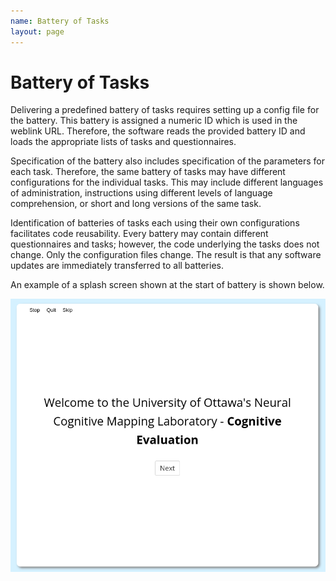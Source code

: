 ```yaml
---
name: Battery of Tasks
layout: page
---
```

# Battery of Tasks
Delivering a predefined battery of tasks requires setting up a config file for the battery. This battery is assigned a numeric ID which is used in the weblink URL. Therefore, the software reads the provided battery ID and loads the appropriate lists of tasks and questionnaires. 

Specification of the battery also includes specification of the parameters for each task. Therefore, the same battery of tasks may have different configurations for the individual tasks. This may include different languages of administration, instructions using different levels of language comprehension, or short and long versions of the same task.

Identification of batteries of tasks each using their own configurations facilitates code reusability. Every battery may contain different questionnaires and tasks; however, the code underlying the tasks does not change. Only the configuration files change. The result is that any software updates are immediately transferred to all batteries.

An example of a splash screen shown at the start of battery is shown below.

<img src="/3C/assets/3CPlatformBattery.png" alt="3CPlatformBattery.png"/>